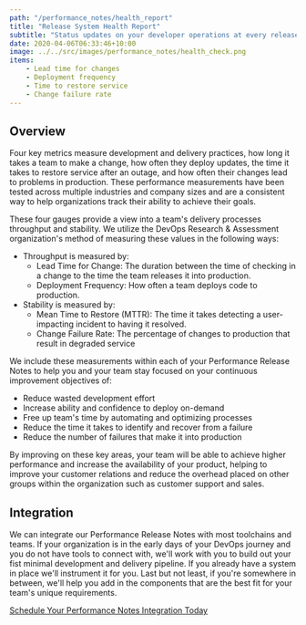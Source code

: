 ```yaml
---
path: "/performance_notes/health_report"
title: "Release System Health Report"
subtitle: "Status updates on your developer operations at every release"
date: 2020-04-06T06:33:46+10:00
image: ../../src/images/performance_notes/health_check.png
items:
    - Lead time for changes
    - Deployment frequency
    - Time to restore service
    - Change failure rate
---
```


## Overview

Four key metrics measure development and delivery practices, how long it takes a
team to make a change, how often they deploy updates, the time it takes to restore
service after an outage, and how often their changes lead to problems in production.
These performance measurements have been tested across multiple industries and company
sizes and are a consistent way to help organizations track their ability to achieve their
goals.

These four gauges provide a view into a team's delivery processes throughput and
stability. We utilize the DevOps Research & Assessment organization's method of
measuring these values in the following ways:

-   Throughput is measured by:
    -   Lead Time for Change: The duration between the time of checking in a change to the time the team
        releases it into production.
    -   Deployment Frequency: How often a team deploys code to production.
-   Stability is measured by:
    -   Mean Time to Restore (MTTR): The time it takes detecting a user-impacting incident to having
        it resolved.
    -   Change Failure Rate: The percentage of changes to production that result in degraded service

We include these measurements within each of your Performance Release Notes to help you and
your team stay focused on your continuous improvement objectives of:

-   Reduce wasted development effort
-   Increase ability and confidence to deploy on-demand
-   Free up team's time by automating and optimizing processes
-   Reduce the time it takes to identify and recover from a failure
-   Reduce the number of failures that make it into production

By improving on these key areas, your team will be able to achieve higher performance
and increase the availability of your product, helping to improve your customer relations
and reduce the overhead placed on other groups within the organization such as customer
support and sales.

## Integration

We can integrate our Performance Release Notes with most toolchains and teams. If your organization is in the early days of your DevOps journey and you do not have tools to connect with, we'll work with you to build out your fist minimal development and delivery pipeline. If you already have a system in place we'll instrument it for you. Last but not least, if you're somewhere in between, we'll help you add in the components that are the best fit for your team's unique requirements.

[Schedule Your Performance Notes Integration Today](https://calendly.com/nextrelease-devon/performance-release-notes-introductory-meeting)
